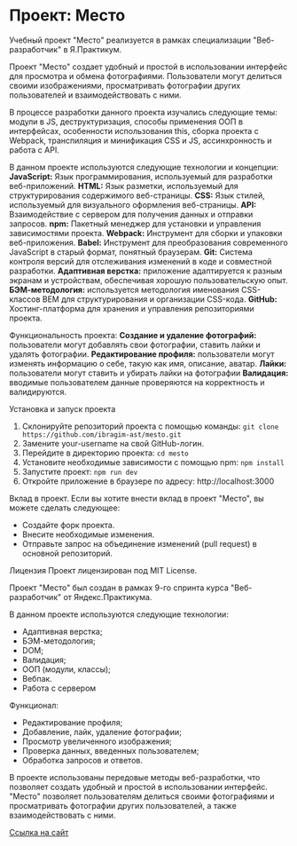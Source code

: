 # Проект: Место

Учебный проект "Место" реализуется в рамках специализации "Веб-разработчик" в Я.Практикум.

Проект "Место" создает удобный и простой в использовании интерфейс для просмотра и обмена фотографиями. Пользователи могут делиться своими изображениями, просматривать фотографии других пользователей и взаимодействовать с ними.

В процессе разработки данного проекта изучались следующие темы: модули в JS, деструктуризация, способы применения ООП в интерфейсах, особенности использования this, сборка проекта с Webpack, транспиляция и минификация CSS и JS, ассинхронность и работа с API.

В данном проекте используются следующие технологии и концепции:
**JavaScript:** Язык программирования, используемый для разработки веб-приложений.
**HTML:** Язык разметки, используемый для структурирования содержимого веб-страницы.
**CSS:** Язык стилей, используемый для визуального оформления веб-страницы.
**API:** Взаимодействие с сервером для получения данных и отправки запросов.
**npm:** Пакетный менеджер для установки и управления зависимостями проекта.
**Webpack:** Инструмент для сборки и упаковки веб-приложения.
**Babel:** Инструмент для преобразования современного JavaScript в старый формат, понятный браузерам.
**Git:** Система контроля версий для отслеживания изменений в коде и совместной разработки.
**Адаптивная верстка:** приложение адаптируется к разным экранам и устройствам, обеспечивая хорошую пользовательскую опыт.
**БЭМ-методология:** используется методология именования CSS-классов BEM для структурирования и организации CSS-кода.
**GitHub:** Хостинг-платформа для хранения и управления репозиториями проекта.

Функциональность проекта:
**Создание и удаление фотографий:** пользователи могут добавлять свои фотографии, ставить лайки и удалять фотографии.
**Редактирование профиля:** пользователи могут изменять информацию о себе, такую как имя, описание, аватар.
**Лайки:** пользователи могут ставить и убирать лайки на фотографии
**Валидация:** вводимые пользователем данные проверяются на корректность и валидируются.

Установка и запуск проекта
1. Склонируйте репозиторий проекта с помощью команды: `git clone https://github.com/ibragim-ast/mesto.git`
2. Замените your-username на свой GitHub-логин.
3. Перейдите в директорию проекта: `cd mesto`
4. Установите необходимые зависимости с помощью npm: `npm install`
5. Запустите проект: `npm run dev`
6. Откройте приложение в браузере по адресу: http://localhost:3000

Вклад в проект.
Если вы хотите внести вклад в проект "Место", вы можете сделать следующее:
* Создайте форк проекта.
* Внесите необходимые изменения.
* Отправьте запрос на объединение изменений (pull request) в основной репозиторий.

Лицензия
Проект лицензирован под MIT License.






Проект "Место" был создан в рамках 9-го спринта курса "Веб-разработчик" от Яндекс.Практикума.

В данном проекте используются следующие технологии:

- Адаптивная верстка;
- БЭМ-методология;
- DOM;
- Валидация;
- ООП (модули, классы);
- Вебпак.
- Работа с сервером

Функционал:

- Редактирование профиля;
- Добавление, лайк, удаление фотографии;
- Просмотр увеличенного изображения;
- Проверка данных, введенных пользователем;
- Обработка запросов и ответов.

В проекте использованы передовые методы веб-разработки, что позволяет создать удобный и простой в использовании интерфейс. "Место" позволяет пользователям делиться своими фотографиями и просматривать фотографии других пользователей, а также взаимодействовать с ними.

[Ссылка на сайт](https://ibragim-ast.github.io/mesto/)
